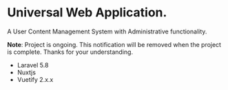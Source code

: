 # Universal Web Application.

A User Content Management System with Administrative functionality.

__Note__: Project is ongoing. This notification will be removed when the project is complete. Thanks for your understanding.

- Laravel 5.8
- Nuxtjs
- Vuetify 2.x.x
